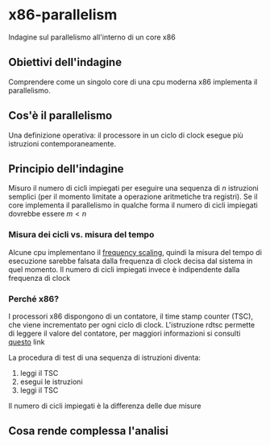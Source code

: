 # x86-parallelism
Indagine sul parallelismo all'interno di un core x86


## Obiettivi dell'indagine
Comprendere come un singolo core di una cpu moderna x86 implementa il parallelismo.


## Cos'è il parallelismo
Una definizione operativa: il processore in un ciclo di clock esegue più istruzioni contemporaneamente.


## Principio dell'indagine
Misuro il numero di cicli impiegati per eseguire una sequenza di $n$ istruzioni semplici (per il momento limitate a operazione aritmetiche tra registri). Se il core implementa il parallelismo in qualche forma il numero di cicli impiegati dovrebbe essere $m < n$


### Misura dei cicli vs. misura del tempo
Alcune cpu implementano il [frequency scaling](https://en.wikipedia.org/wiki/Frequency_scaling), quindi la misura del tempo di esecuzione sarebbe falsata dalla frequenza di clock decisa dal sistema in quel momento. Il numero di cicli impiegati invece è indipendente dalla frequenza di clock


### Perché x86?
I processori x86 dispongono di un contatore, il time stamp counter (TSC), che viene incrementato per ogni ciclo di clock. L'istruzione rdtsc permette di leggere il valore del contatore, per maggiori informazioni si consulti [questo](https://www.felixcloutier.com/x86/rdtsc) link

La procedura di test di una sequenza di istruzioni diventa:

1. leggi il TSC
2. esegui le istruzioni
3. leggi il TSC

Il numero di cicli impiegati è la differenza delle due misure


## Cosa rende complessa l'analisi
